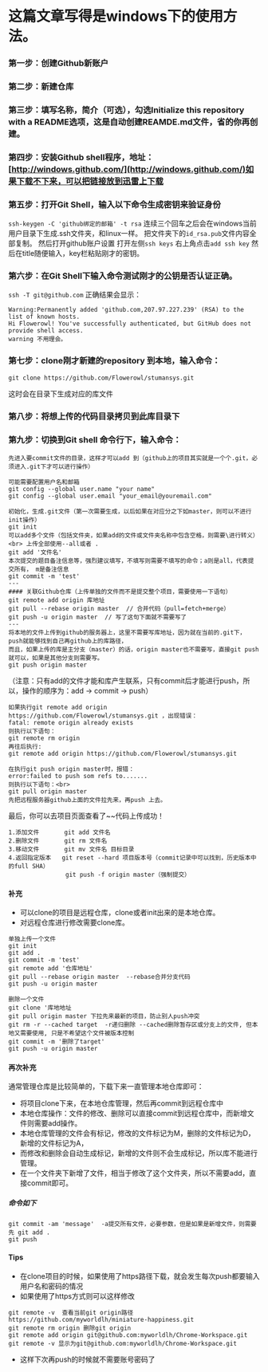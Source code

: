 # 这篇文章写得是windows下的使用方法。

### 第一步：创建Github新账户

### 第二步：新建仓库

### 第三步：填写名称，简介（可选），勾选Initialize this repository with a README选项，这是自动创建REAMDE.md文件，省的你再创建。

### 第四步：安装Github shell程序，地址：[http://windows.github.com/](http://windows.github.com/)如果下载不下来，可以把链接放到迅雷上下载

### 第五步：打开Git Shell，输入以下命令生成密钥来验证身份
```ssh-keygen -C 'github绑定的邮箱' -t rsa```
连续三个回车之后会在windows当前用户目录下生成.ssh文件夹，和linux一样。
把文件夹下的`id_rsa.pub`文件内容全部复制。
然后打开github账户设置
打开左侧`ssh keys`
右上角点击`add ssh key`
然后在title随便输入，key栏粘贴刚才的密钥。

### 第六步：在Git Shell下输入命令测试刚才的公钥是否认证正确。
`ssh -T git@github.com`
正确结果会显示：
```
Warning:Permanently added 'github.com,207.97.227.239' (RSA) to the list of known hosts.
Hi Flowerowl! You've successfully authenticated, but GitHub does not provide shell access.
warning 不用理会。
```

### 第七步：clone刚才新建的repository 到本地，输入命令：
```
git clone https://github.com/Flowerowl/stumansys.git
```
这时会在目录下生成对应的库文件

### 第八步：将想上传的代码目录拷贝到此库目录下

### 第九步：切换到Git shell 命令行下，输入命令：
```
先进入要commit文件的目录，这样才可以add 到（github上的项目其实就是一个个.git，必须进入.git下才可以进行操作）

可能需要配置用户名和邮箱
git config --global user.name "your name"
git config --global user.email "your_email@youremail.com"

初始化，生成.git文件（第一次需要生成，以后如果在对应分之下如master，则可以不进行init操作）
git init
可以add多个文件（包括文件夹，如果add的文件或文件夹名称中包含空格，则需要\进行转义）<br> 上传全部使用--all或者 .
git add '文件名'
本次提交的题目备注信息等，强烈建议填写，不填写则需要不填写的命令；a则是all，代表提交所有， m是备注信息
git commit -m 'test'
---
#### 关联Github仓库（上传单独的文件而不是提交整个项目，需要使用一下语句）
git remote add origin 库地址
git pull --rebase origin master  // 合并代码（pull=fetch+merge）
git push -u origin master  // 写了这句下面就不需要写了
---
将本地的文件上传到github的服务器上，这里不需要写库地址，因为就在当前的.git下，push就能够找到自己再github上的库路径，
而且，如果上传的库是主分支（master）的话，origin master也不需要写，直接git push就可以，如果是其他分支则需要写。
git push origin master
```

（注意：只有add的文件才能和库产生联系，只有commit后才能进行push，所以，操作的顺序为：add → commit → push）
```
如果执行git remote add origin https://github.com/Flowerowl/stumansys.git ，出现错误：
fatal: remote origin already exists
则执行以下语句：
git remote rm origin
再往后执行:
git remote add origin https://github.com/Flowerowl/stumansys.git

在执行git push origin master时，报错：
error:failed to push som refs to.......
则执行以下语句：<br>
git pull origin master
先把远程服务器github上面的文件拉先来，再push 上去。
```
最后，你可以去项目页面查看了~~代码上传成功！

```备注git常用语法：
1.添加文件       git add 文件名
2.删除文件       git rm 文件名
3.移动文件       git mv 文件名 目标目录
4.返回指定版本   git reset --hard 项目版本号（commit记录中可以找到，历史版本中的full SHA）
                git push -f origin master（强制提交）
```

#### 补充
* 可以clone的项目是远程仓库，clone或者init出来的是本地仓库。
* 对远程仓库进行修改需要clone库。

```
单独上传一个文件
git init
git add .
git commit -m 'test'
git remote add '仓库地址'
git pull --rebase origin master  --rebase合并分支代码
git push -u origin master
```

```
删除一个文件
git clone '库地地址
git pull origin master 下拉先来最新的项目，防止别人push冲突 
git rm -r --cached target  -r递归删除 --cached删除暂存区或分支上的文件, 但本地又需要使用, 只是不希望这个文件被版本控制
git commit -m '删除了target'
git push -u origin master
```

#### 再次补充
通常管理仓库是比较简单的，下载下来一直管理本地仓库即可：
* 将项目clone下来，在本地仓库管理，然后再commit到远程仓库中
* 本地仓库操作：文件的修改、删除可以直接commit到远程仓库中，而新增文件则需要add操作。
* 本地仓库管理的文件会有标记，修改的文件标记为M，删除的文件标记为D，新增的文件标记为A，
* 而修改和删除会自动生成标记，新增的文件则不会生成标记，所以库不能进行管理。
* 在一个文件夹下新增了文件，相当于修改了这个文件夹，所以不需要add，直接commit即可。

##### 命令如下

```
git commit -am 'message'  -a提交所有文件，必要参数，但是如果是新增文件，则需要先 git add .
git push
```

#### Tips

* 在clone项目的时候，如果使用了https路径下载，就会发生每次push都要输入用户名和密码的情况
* 如果使用了https方式则可以这样修改
```
git remote -v  查看当前git origin路径https://github.com/myworldlh/miniature-happiness.git
git remote rm origin 删除git origin
git remote add origin git@github.com:myworldlh/Chrome-Workspace.git
git remote -v 显示为git@github.com:myworldlh/Chrome-Workspace.git
```
* 这样下次再push的时候就不需要账号密码了
